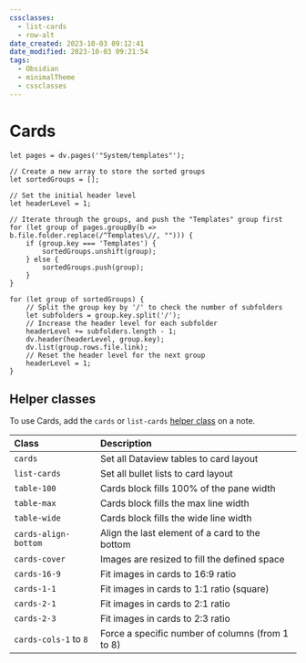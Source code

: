 ```yaml
---
cssclasses:
  - list-cards
  - row-alt
date_created: 2023-10-03 09:12:41
date_modified: 2023-10-03 09:21:54
tags:
  - Obsidian
  - minimalTheme
  - cssclasses
---
```

# Cards

```dataviewjs
let pages = dv.pages('"System/templates"');

// Create a new array to store the sorted groups
let sortedGroups = [];

// Set the initial header level
let headerLevel = 1;

// Iterate through the groups, and push the "Templates" group first
for (let group of pages.groupBy(b => b.file.folder.replace(/^Templates\//, ""))) {
    if (group.key === 'Templates') {
        sortedGroups.unshift(group);
    } else {
        sortedGroups.push(group);
    }
}

for (let group of sortedGroups) {
    // Split the group key by '/' to check the number of subfolders
    let subfolders = group.key.split('/');
    // Increase the header level for each subfolder
    headerLevel += subfolders.length - 1;
    dv.header(headerLevel, group.key);
    dv.list(group.rows.file.link); 
    // Reset the header level for the next group
    headerLevel = 1;
}
```

## Helper classes

To use Cards, add the `cards` or `list-cards` [helper class](https://minimal.guide/features/helper-classes) on a note.

|Class|Description|
|:--|:--|
|`cards`|Set all Dataview tables to card layout|
|`list-cards`|Set all bullet lists to card layout|
|`table-100`|Cards block fills 100% of the pane width|
|`table-max`|Cards block fills the max line width|
|`table-wide`|Cards block fills the wide line width|
|`cards-align-bottom`|Align the last element of a card to the bottom|
|`cards-cover`|Images are resized to fill the defined space|
|`cards-16-9`|Fit images in cards to 16:9 ratio|
|`cards-1-1`|Fit images in cards to 1:1 ratio (square)|
|`cards-2-1`|Fit images in cards to 2:1 ratio|
|`cards-2-3`|Fit images in cards to 2:3 ratio|
|`cards-cols-1` to `8`|Force a specific number of columns (from 1 to 8)|
